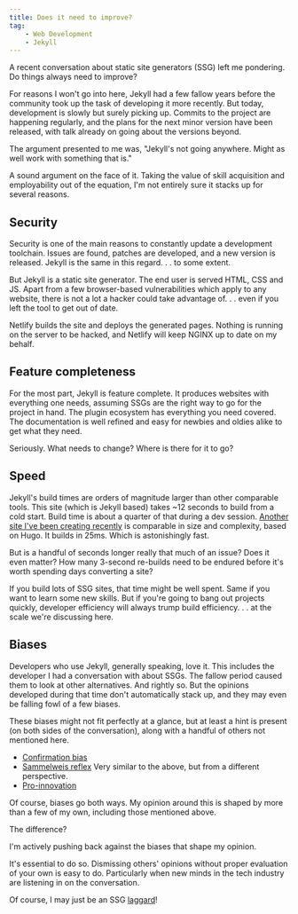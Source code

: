 ```yaml
---
title: Does it need to improve?
tag:
    - Web Development
    - Jekyll
---
```


A recent conversation about static site generators (SSG) left me pondering. Do things always need to improve?

For reasons I won't go into here, Jekyll had a few fallow years before the community took up the task of developing it more recently. But today, development is slowly but surely picking up. Commits to the project are happening regularly, and the plans for the next minor version have been released, with talk already on going about the versions beyond.

The argument presented to me was, "Jekyll's not going anywhere. Might as well work with something that is."

A sound argument on the face of it. Taking the value of skill acquisition and employability out of the equation, I'm not entirely sure it stacks up for several reasons.

## Security

Security is one of the main reasons to constantly update a development toolchain. Issues are found, patches are developed, and a new version is released. Jekyll is the same in this regard. . . to some extent.

But Jekyll is a static site generator. The end user is served HTML, CSS and JS. Apart from a few browser-based vulnerabilities which apply to any website, there is not a lot a hacker could take advantage of. . . even if you left the tool to get out of date.

Netlify builds the site and deploys the generated pages. Nothing is running on the server to be hacked, and Netlify will keep NGINX up to date on my behalf.

## Feature completeness

For the most part, Jekyll is feature complete. It produces websites with everything one needs, assuming SSGs are the right way to go for the project in hand. The plugin ecosystem has everything you need covered. The documentation is well refined and easy for newbies and oldies alike to get what they need.

Seriously. What needs to change? Where is there for it to go?

## Speed

Jekyll's build times are orders of magnitude larger than other comparable tools. This site (which is Jekyll based) takes ~12 seconds to build from a cold start. Build time is about a quarter of that during a dev session. [Another site I've been creating recently](https://tonyedwardspz.co.uk/blog/hugo-is-nice/) is comparable in size and complexity, based on Hugo. It builds in 25ms. Which is astonishingly fast. 

But is a handful of seconds longer really that much of an issue? Does it even matter? How many 3-second re-builds need to be endured before it's worth spending days converting a site?

If you build lots of SSG sites, that time might be well spent. Same if you want to learn some new skills. But if you're going to bang out projects quickly, developer efficiency will always trump build efficiency. . . at the scale we're discussing here.

## Biases

Developers who use Jekyll, generally speaking, love it. This includes the developer I had a conversation with about SSGs. The fallow period caused them to look at other alternatives. And rightly so. But the opinions developed during that time don't automatically stack up, and they may even be falling fowl of a few biases.

These biases might not fit perfectly at a glance, but at least a hint is present (on both sides of the conversation), along with a handful of others not mentioned here.

- [Confirmation bias](https://en.wikipedia.org/wiki/Confirmation_bias)
- [Sammelweis reflex](https://en.wikipedia.org/wiki/Semmelweis_reflex) Very similar to the above, but from a different perspective.
- [Pro-innovation](https://en.wikipedia.org/wiki/Pro-innovation_bias)

Of course, biases go both ways. My opinion around this is shaped by more than a few of my own, including those mentioned above.

The difference?

I'm actively pushing back against the biases that shape my opinion. 

It's essential to do so. Dismissing others' opinions without proper evaluation of your own is easy to do. Particularly when new minds in the tech industry are listening in on the conversation.

Of course, I may just be an SSG [laggard](https://www.interaction-design.org/literature/article/understanding-early-adopters-and-customer-adoption-patterns)!

